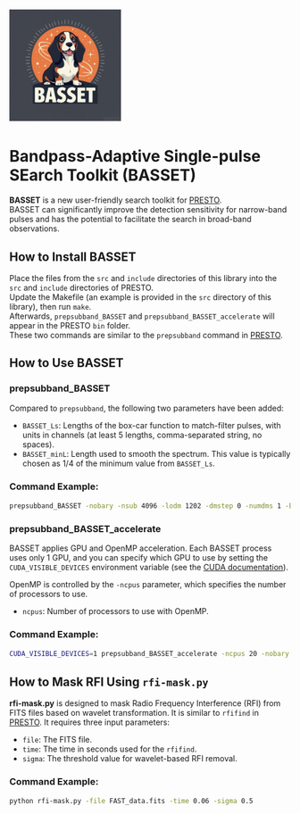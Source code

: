 # <img src="BASSET_logo.png" width="200" />
# Bandpass-Adaptive Single-pulse SEarch Toolkit (BASSET)

**BASSET** is a new user-friendly search toolkit for [PRESTO](https://github.com/scottransom/presto).  
BASSET can significantly improve the detection sensitivity for narrow-band pulses and has the potential to facilitate the search in broad-band observations.

## How to Install BASSET

Place the files from the `src` and `include` directories of this library into the `src` and `include` directories of PRESTO.  
Update the Makefile (an example is provided in the `src` directory of this library), then run `make`.  
Afterwards, `prepsubband_BASSET` and `prepsubband_BASSET_accelerate` will appear in the PRESTO `bin` folder.  
These two commands are similar to the `prepsubband` command in [PRESTO](https://github.com/scottransom/presto).

## How to Use BASSET

### prepsubband_BASSET

Compared to `prepsubband`, the following two parameters have been added:

- `BASSET_Ls`: Lengths of the box-car function to match-filter pulses, with units in channels (at least 5 lengths, comma-separated string, no spaces).
- `BASSET_minL`: Length used to smooth the spectrum. This value is typically chosen as 1/4 of the minimum value from `BASSET_Ls`.

### Command Example:
```bash
prepsubband_BASSET -nobary -nsub 4096 -lodm 1202 -dmstep 0 -numdms 1 -BASSET_minL 100 -BASSET_Ls 100,200,300,400,500,600,800,1000,1200,1400,1600,1800,2000 -ignorechan 0:16,690:837,1420:1450,2775:2855,3800:3970 -o FAST_data.fits FAST_data.fits
```

### prepsubband_BASSET_accelerate

BASSET applies GPU and OpenMP acceleration. Each BASSET process uses only 1 GPU, and you can specify which GPU to use by setting the `CUDA_VISIBLE_DEVICES` environment variable (see the [CUDA documentation](https://developer.nvidia.com/cuda-toolkit)).

OpenMP is controlled by the `-ncpus` parameter, which specifies the number of processors to use.

- `ncpus`: Number of processors to use with OpenMP.

### Command Example:
```bash
CUDA_VISIBLE_DEVICES=1 prepsubband_BASSET_accelerate -ncpus 20 -nobary -nsub 4096 -lodm 1202 -dmstep 0 -numdms 1 -BASSET_minL 100 -BASSET_Ls 100,200,300,400,500,600,800,1000,1200,1400,1600,1800,2000 -ignorechan 0:16,690:837,1420:1450,2775:2855,3800:3970 -o FAST_data.fits FAST_data.fits
```

## How to Mask RFI Using `rfi-mask.py`

**rfi-mask.py** is designed to mask Radio Frequency Interference (RFI) from FITS files based on wavelet transformation. It is similar to `rfifind` in [PRESTO](https://github.com/scottransom/presto). It requires three input parameters:

- `file`: The FITS file.
- `time`: The time in seconds used for the `rfifind`.
- `sigma`: The threshold value for wavelet-based RFI removal.

### Command Example:

```bash
python rfi-mask.py -file FAST_data.fits -time 0.06 -sigma 0.5
```
